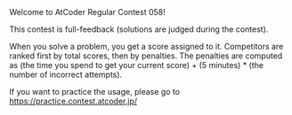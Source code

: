 
<div>

<span>

<span>
Welcome to AtCoder Regular Contest 058!








This contest is full-feedback (solutions are judged during the contest).




When you solve a problem, you get a score assigned to it.
Competitors are ranked first by total scores, then by penalties.
The penalties are computed as (the time you spend to get your current score) + (5 minutes) * (the number of incorrect attempts).

If you want to practice the usage, please go to <a href="https://practice.contest.atcoder.jp/">https://practice.contest.atcoder.jp/</a>
</span>

</span>

</div>
